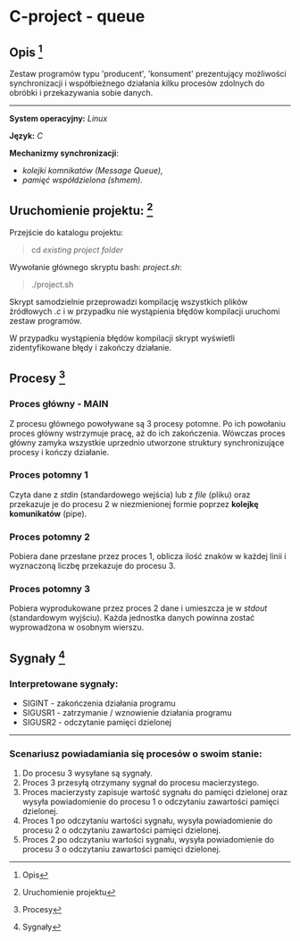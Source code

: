 # C-project - queue


## Opis [^desc]
Zestaw programów typu 'producent', 'konsument' prezentujący
możliwości synchronizacji i współbieżnego działania kilku
procesów zdolnych do obróbki i przekazywania sobie danych.
___
**System operacyjny:** *Linux*

**Język:** *C*

**Mechanizmy synchronizacji**: 
  - *kolejki komnikatów (Message Queue),*
  - *pamięć współdzielona (shmem).*

## Uruchomienie projektu: [^run] 

Przejście do katalogu projektu:
> cd *existing project folder*

Wywołanie głównego skryptu bash: *project.sh*:
> ./project.sh

Skrypt samodzielnie przeprowadzi kompilację wszystkich
plików źródłowych *.c* i w przypadku nie wystąpienia
błędów kompilacji uruchomi zestaw programów.

W przypadku wystąpienia błędów kompilacji skrypt wyświetli
zidentyfikowane błędy i zakończy działanie.


## Procesy [^proc]

### Proces główny - MAIN
  Z procesu głównego powoływane są 3 procesy potomne.
  Po ich powołaniu proces główny wstrzymuje pracę, aż do 
  ich zakończenia. Wówczas proces główny zamyka wszystkie
  uprzednio utworzone struktury synchronizujące procesy
  i kończy działanie.

### Proces potomny 1
  Czyta dane z *stdin* (standardowego wejścia) lub z *file* (pliku) oraz przekazuje
  je do procesu 2 w niezmienionej formie poprzez **kolejkę komunikatów** (pipe).

### Proces potomny 2
  Pobiera dane przesłane przez proces 1, oblicza ilość znaków w każdej linii i wyznaczoną
  liczbę przekazuje do procesu 3.

### Proces potomny 3
  Pobiera wyprodukowane przez proces 2 dane i umieszcza je w *stdout* (standardowym wyjściu).
  Każda jednostka danych powinna zostać wyprowadzona w osobnym wierszu.


## Sygnały [^sig]

### Interpretowane sygnały:
  - SIGINT -  zakończenia działania programu
  - SIGUSR1 - zatrzymanie / wznowienie działania programu
  - SIGUSR2 - odczytanie pamięci dzielonej
___

### Scenariusz powiadamiania się procesów o swoim stanie:
  1. Do procesu 3 wysyłane są sygnały. 
  2. Proces 3 przesyłą otrzymany sygnał do procesu macierzystego.
  3. Proces macierzysty zapisuje wartość sygnału do pamięci dzielonej
     oraz wysyła powiadomienie do procesu 1 o odczytaniu zawartości
     pamięci dzielonej.
  4. Proces 1 po odczytaniu wartości sygnału, wysyła powiadomienie
     do procesu 2 o odczytaniu zawartości pamięci dzielonej.
  5. Proces 2 po odczytaniu wartości sygnału, wysyła powiadomienie
     do procesu 3 o odczytaniu zawartości pamięci dzielonej.


[^desc]: Opis
[^run]: Uruchomienie projektu
[^proc]: Procesy
[^sig]: Sygnały